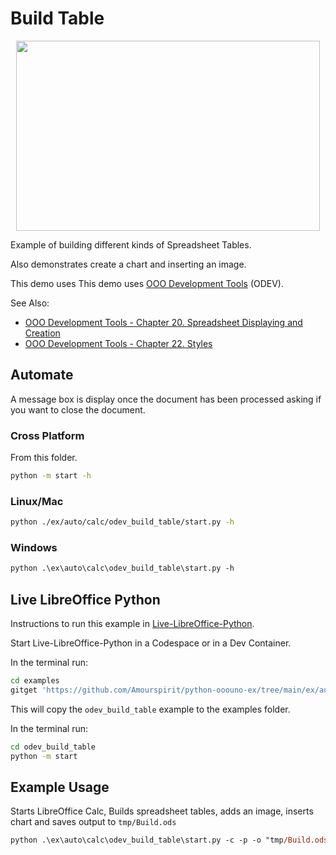 # Build Table

<p align="center">
<img src="https://user-images.githubusercontent.com/4193389/202744462-382749d4-1dec-467d-b8c3-88b4dbc3e85f.png" width="486" height="304">
</p>

Example of building different kinds of Spreadsheet Tables.

Also demonstrates create a chart and inserting an image.

This demo uses This demo uses [OOO Development Tools] (ODEV).

See Also:

- [OOO Development Tools - Chapter 20. Spreadsheet Displaying and Creation](https://python-ooo-dev-tools.readthedocs.io/en/latest/odev/part4/chapter20.html)
- [OOO Development Tools - Chapter 22. Styles](https://python-ooo-dev-tools.readthedocs.io/en/latest/odev/part4/chapter22.html)

## Automate

A message box is display once the document has been processed asking if you want to close the document.

### Cross Platform

From this folder.

```sh
python -m start -h
```

### Linux/Mac

```sh
python ./ex/auto/calc/odev_build_table/start.py -h
```

### Windows

```ps
python .\ex\auto\calc\odev_build_table\start.py -h
```

## Live LibreOffice Python

Instructions to run this example in [Live-LibreOffice-Python](https://github.com/Amourspirit/live-libreoffice-python).

Start Live-LibreOffice-Python in a Codespace or in a Dev Container.

In the terminal run:

```bash
cd examples
gitget 'https://github.com/Amourspirit/python-ooouno-ex/tree/main/ex/auto/calc/odev_build_table'
```

This will copy the `odev_build_table` example to the examples folder.

In the terminal run:

```bash
cd odev_build_table
python -m start
```

## Example Usage

Starts LibreOffice Calc, Builds spreadsheet tables, adds an image, inserts chart and saves output to `tmp/Build.ods`

```ps
python .\ex\auto\calc\odev_build_table\start.py -c -p -o "tmp/Build.ods"
```

[OOO Development Tools]: https://python-ooo-dev-tools.readthedocs.io/en/latest/
